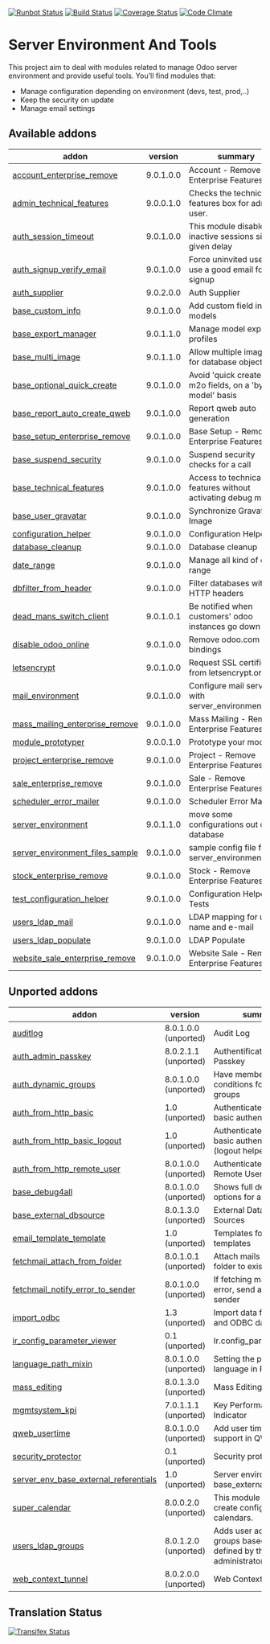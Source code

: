 [![Runbot Status](https://runbot.odoo-community.org/runbot/badge/flat/149/9.0.svg)](https://runbot.odoo-community.org/runbot/repo/github-com-oca-server-tools-149)
[![Build Status](https://travis-ci.org/OCA/server-tools.svg?branch=9.0)](https://travis-ci.org/OCA/server-tools)
[![Coverage Status](https://coveralls.io/repos/OCA/server-tools/badge.png?branch=9.0)](https://coveralls.io/r/OCA/server-tools?branch=9.0)
[![Code Climate](https://codeclimate.com/github/OCA/server-tools/badges/gpa.svg)](https://codeclimate.com/github/OCA/server-tools)

Server Environment And Tools
============================

This project aim to deal with modules related to manage Odoo server environment and provide useful tools. You'll find modules that:

 - Manage configuration depending on environment (devs, test, prod,..)
 - Keep the security on update
 - Manage email settings

[//]: # (addons)
Available addons
----------------
addon | version | summary
--- | --- | ---
[account_enterprise_remove](account_enterprise_remove/) | 9.0.1.0.0 | Account - Remove Enterprise Features
[admin_technical_features](admin_technical_features/) | 9.0.0.1.0 | Checks the technical features box for admin user.
[auth_session_timeout](auth_session_timeout/) | 9.0.1.0.0 | This module disable all inactive sessions since a given delay
[auth_signup_verify_email](auth_signup_verify_email/) | 9.0.1.0.0 | Force uninvited users to use a good email for signup
[auth_supplier](auth_supplier/) | 9.0.2.0.0 | Auth Supplier
[base_custom_info](base_custom_info/) | 9.0.1.0.0 | Add custom field in models
[base_export_manager](base_export_manager/) | 9.0.1.1.0 | Manage model export profiles
[base_multi_image](base_multi_image/) | 9.0.1.1.0 | Allow multiple images for database objects
[base_optional_quick_create](base_optional_quick_create/) | 9.0.1.0.0 | Avoid 'quick create' on m2o fields, on a 'by model' basis
[base_report_auto_create_qweb](base_report_auto_create_qweb/) | 9.0.1.0.0 | Report qweb auto generation
[base_setup_enterprise_remove](base_setup_enterprise_remove/) | 9.0.1.0.0 | Base Setup - Remove Enterprise Features
[base_suspend_security](base_suspend_security/) | 9.0.1.0.0 | Suspend security checks for a call
[base_technical_features](base_technical_features/) | 9.0.1.0.0 | Access to technical features without activating debug mode
[base_user_gravatar](base_user_gravatar/) | 9.0.1.0.0 | Synchronize Gravatar Image
[configuration_helper](configuration_helper/) | 9.0.1.0.0 | Configuration Helper
[database_cleanup](database_cleanup/) | 9.0.1.0.0 | Database cleanup
[date_range](date_range/) | 9.0.1.0.0 | Manage all kind of date range
[dbfilter_from_header](dbfilter_from_header/) | 9.0.1.0.0 | Filter databases with HTTP headers
[dead_mans_switch_client](dead_mans_switch_client/) | 9.0.1.0.1 | Be notified when customers' odoo instances go down
[disable_odoo_online](disable_odoo_online/) | 9.0.1.0.0 | Remove odoo.com bindings
[letsencrypt](letsencrypt/) | 9.0.1.0.0 | Request SSL certificates from letsencrypt.org
[mail_environment](mail_environment/) | 9.0.1.0.0 | Configure mail servers with server_environment_files
[mass_mailing_enterprise_remove](mass_mailing_enterprise_remove/) | 9.0.1.0.0 | Mass Mailing - Remove Enterprise Features
[module_prototyper](module_prototyper/) | 9.0.0.1.0 | Prototype your module.
[project_enterprise_remove](project_enterprise_remove/) | 9.0.1.0.0 | Project - Remove Enterprise Features
[sale_enterprise_remove](sale_enterprise_remove/) | 9.0.1.0.0 | Sale - Remove Enterprise Features
[scheduler_error_mailer](scheduler_error_mailer/) | 9.0.1.0.0 | Scheduler Error Mailer
[server_environment](server_environment/) | 9.0.1.1.0 | move some configurations out of the database
[server_environment_files_sample](server_environment_files_sample/) | 9.0.1.0.0 | sample config file for server_environment
[stock_enterprise_remove](stock_enterprise_remove/) | 9.0.1.0.0 | Stock - Remove Enterprise Features
[test_configuration_helper](test_configuration_helper/) | 9.0.1.0.0 | Configuration Helper - Tests
[users_ldap_mail](users_ldap_mail/) | 9.0.1.0.0 | LDAP mapping for user name and e-mail
[users_ldap_populate](users_ldap_populate/) | 9.0.1.0.0 | LDAP Populate
[website_sale_enterprise_remove](website_sale_enterprise_remove/) | 9.0.1.0.0 | Website Sale - Remove Enterprise Features

Unported addons
---------------
addon | version | summary
--- | --- | ---
[auditlog](auditlog/) | 8.0.1.0.0 (unported) | Audit Log
[auth_admin_passkey](auth_admin_passkey/) | 8.0.2.1.1 (unported) | Authentification - Admin Passkey
[auth_dynamic_groups](auth_dynamic_groups/) | 8.0.1.0.0 (unported) | Have membership conditions for certain groups
[auth_from_http_basic](auth_from_http_basic/) | 1.0 (unported) | Authenticate via HTTP basic authentication
[auth_from_http_basic_logout](auth_from_http_basic_logout/) | 1.0 (unported) | Authenticate via HTTP basic authentication (logout helper)
[auth_from_http_remote_user](auth_from_http_remote_user/) | 8.0.1.0.0 (unported) | Authenticate via HTTP Remote User
[base_debug4all](base_debug4all/) | 8.0.1.0.0 (unported) | Shows full debug options for all users
[base_external_dbsource](base_external_dbsource/) | 8.0.1.3.0 (unported) | External Database Sources
[email_template_template](email_template_template/) | 1.0 (unported) | Templates for email templates
[fetchmail_attach_from_folder](fetchmail_attach_from_folder/) | 8.0.1.0.1 (unported) | Attach mails in an IMAP folder to existing objects
[fetchmail_notify_error_to_sender](fetchmail_notify_error_to_sender/) | 8.0.1.0.0 (unported) | If fetching mails gives error, send an email to sender
[import_odbc](import_odbc/) | 1.3 (unported) | Import data from SQL and ODBC data sources.
[ir_config_parameter_viewer](ir_config_parameter_viewer/) | 0.1 (unported) | Ir.config_parameter view
[language_path_mixin](language_path_mixin/) | 8.0.1.0.0 (unported) | Setting the partner's language in RML reports
[mass_editing](mass_editing/) | 8.0.1.3.0 (unported) | Mass Editing
[mgmtsystem_kpi](mgmtsystem_kpi/) | 7.0.1.1.1 (unported) | Key Performance Indicator
[qweb_usertime](qweb_usertime/) | 8.0.1.0.0 (unported) | Add user time rendering support in QWeb
[security_protector](security_protector/) | 0.1 (unported) | Security protector
[server_env_base_external_referentials](server_env_base_external_referentials/) | 1.0 (unported) | Server environment for base_external_referential
[super_calendar](super_calendar/) | 8.0.0.2.0 (unported) | This module allows to create configurable calendars.
[users_ldap_groups](users_ldap_groups/) | 8.0.1.2.0 (unported) | Adds user accounts to groups based on rules defined by the administrator.
[web_context_tunnel](web_context_tunnel/) | 8.0.2.0.0 (unported) | Web Context Tunnel

[//]: # (end addons)

Translation Status
------------------
[![Transifex Status](https://www.transifex.com/projects/p/OCA-server-tools-9-0/chart/image_png)](https://www.transifex.com/projects/p/OCA-server-tools-9-0)
